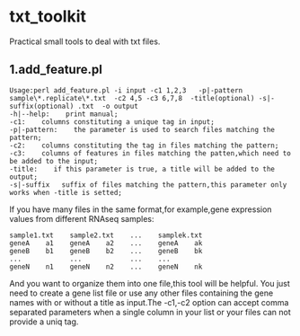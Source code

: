 # txt_toolkit
Practical small tools to deal with txt files.

## 1.add_feature.pl
``` 
Usage:perl add_feature.pl -i input -c1 1,2,3   -p|-pattern  sample\*.replicate\*.txt  -c2 4,5 -c3 6,7,8  -title(optional) -s|-suffix(optional) .txt  -o output
-h|--help:    print manual;
-c1:    columns constituting a unique tag in input;
-p|-pattern:    the parameter is used to search files matching the pattern;
-c2:    columns constituting the tag in files matching the pattern;
-c3:    columns of features in files matching the patten,which need to be added to the input; 
-title:    if this parameter is true, a title will be added to the output;
-s|-suffix   suffix of files matching the pattern,this parameter only works when -title is setted; 
```
If you have many files in the same format,for example,gene expression values from different RNAseq samples:  
```
sample1.txt    sample2.txt    ...    samplek.txt  
geneA    a1    geneA    a2    ...    geneA    ak  
geneB    b1    geneB    b2    ...    geneB    bk  
...            ...            ...    ...
geneN    n1    geneN    n2    ...    geneN    nk   
``` 
And you want to organize them into one file,this tool will be helpful. You just need to create a gene list file or use any other files containing the gene names with or without a title as input.The -c1,-c2 option can accept comma separated parameters when a single column in your list or your files can not provide a uniq tag. 
